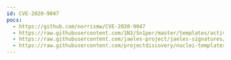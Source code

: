 ```yaml
---
id: CVE-2020-9047
pocs:
  - https://github.com/norrismw/CVE-2020-9047
  - https://raw.githubusercontent.com/1N3/Sn1per/master/templates/active/CVE-2020-9047_-_exacqVision_Web_Service_Remote_Code_Execution.sh
  - https://raw.githubusercontent.com/jaeles-project/jaeles-signatures/master/cves/exacqvision-web-service-rce-cve-2020-9047.yaml
  - https://raw.githubusercontent.com/projectdiscovery/nuclei-templates/master/cves/2020/CVE-2020-9047.yaml
---
```

